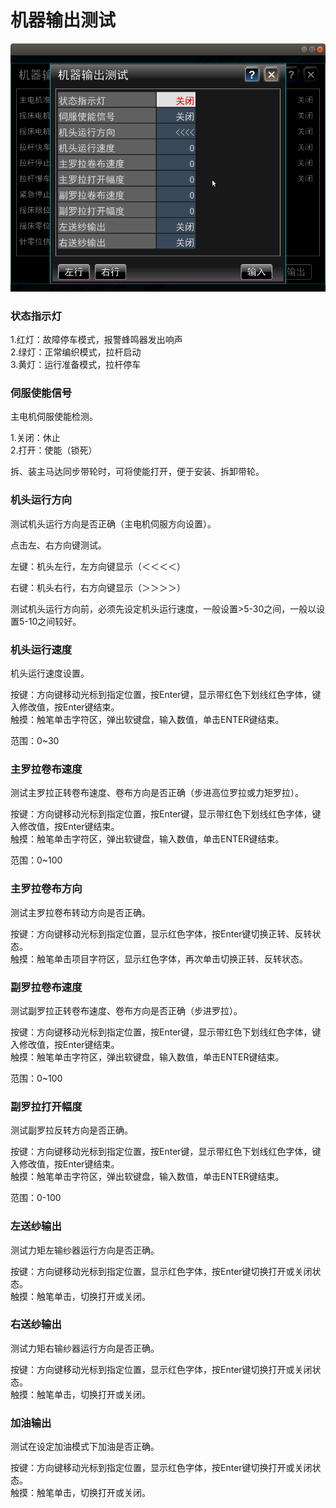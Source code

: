 # 机器输出测试

![](https://raw.githubusercontent.com/HQwangyun/HQ-image/master/%E6%9C%BA%E5%99%A8%E8%BE%93%E5%87%BA%E6%B5%8B%E8%AF%95.png)

### 状态指示灯

1.红灯：故障停车模式，报警蜂鸣器发出响声  
2.绿灯：正常编织模式，拉杆启动  
3.黄灯：运行准备模式，拉杆停车

### 伺服使能信号

主电机伺服使能检测。

1.关闭：休止  
2.打开：使能（锁死）

拆、装主马达同步带轮时，可将使能打开，便于安装、拆卸带轮。

### 机头运行方向

测试机头运行方向是否正确（主电机伺服方向设置）。

点击左、右方向键测试。

左键：机头左行，左方向键显示（＜＜＜＜）

右键：机头右行，右方向键显示（＞＞＞＞）

测试机头运行方向前，必须先设定机头运行速度，一般设置&gt;5-30之间，一般以设置5-10之间较好。

### 机头运行速度

机头运行速度设置。

按键：方向键移动光标到指定位置，按Enter键，显示带红色下划线红色字体，键入修改值，按Enter键结束。  
触摸：触笔单击字符区，弹出软键盘，输入数值，单击ENTER键结束。

范围：0~30

### 主罗拉卷布速度

测试主罗拉正转卷布速度、卷布方向是否正确（步进高位罗拉或力矩罗拉）。

按键：方向键移动光标到指定位置，按Enter键，显示带红色下划线红色字体，键入修改值，按Enter键结束。  
触摸：触笔单击字符区，弹出软键盘，输入数值，单击ENTER键结束。

范围：0~100

### 主罗拉卷布方向

测试主罗拉卷布转动方向是否正确。

按键：方向键移动光标到指定位置，显示红色字体，按Enter键切换正转、反转状态。  
触摸：触笔单击项目字符区，显示红色字体，再次单击切换正转、反转状态。

### 副罗拉卷布速度

测试副罗拉正转卷布速度、卷布方向是否正确（步进罗拉）。

按键：方向键移动光标到指定位置，按Enter键，显示带红色下划线红色字体，键入修改值，按Enter键结束。  
触摸：触笔单击字符区，弹出软键盘，输入数值，单击ENTER键结束。

范围：0~100

### 副罗拉打开幅度

测试副罗拉反转方向是否正确。

按键：方向键移动光标到指定位置，按Enter键，显示带红色下划线红色字体，键入修改值，按Enter键结束。  
触摸：触笔单击字符区，弹出软键盘，输入数值，单击ENTER键结束。

范围：0-100

### 左送纱输出 

测试力矩左输纱器运行方向是否正确。

按键：方向键移动光标到指定位置，显示红色字体，按Enter键切换打开或关闭状态。  
触摸：触笔单击，切换打开或关闭。

### 右送纱输出

测试力矩右输纱器运行方向是否正确。

按键：方向键移动光标到指定位置，显示红色字体，按Enter键切换打开或关闭状态。  
触摸：触笔单击，切换打开或关闭。

### 加油输出

测试在设定加油模式下加油是否正确。

按键：方向键移动光标到指定位置，显示红色字体，按Enter键切换打开或关闭状态。  
触摸：触笔单击，切换打开或关闭。

